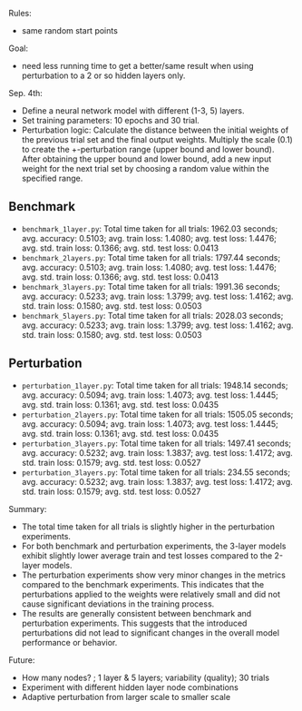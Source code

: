Rules:
- same random start points

Goal:
- need less running time to get a better/same result when using perturbation to a 2 or so hidden layers only.


Sep. 4th:
- Define a neural network model with different (1-3, 5) layers.
- Set training parameters: 10 epochs and 30 trial.
- Perturbation logic: Calculate the distance between the initial weights of the previous trial set and the final output weights. Multiply the scale (0.1) to create the +-perturbation range (upper bound and lower bound). After obtaining the upper bound and lower bound, add a new input weight for the next trial set by choosing a random value within the specified range.

## Benchmark
- `benchmark_1layer.py`: Total time taken for all trials: 1962.03 seconds; avg. accuracy: 0.5103; avg. train loss: 1.4080; avg. test loss: 1.4476; avg. std. train loss: 0.1366; avg. std. 
 test loss: 0.0413
- `benchmark_2layers.py`: Total time taken for all trials: 1797.44 seconds; avg. accuracy: 0.5103; avg. train loss: 1.4080; avg. test loss: 1.4476; avg. std. train loss: 0.1366; avg. std. 
 test loss: 0.0413
- `benchmark_3layers.py`: Total time taken for all trials: 1991.36 seconds; avg. accuracy: 0.5233; avg. train loss: 1.3799; avg. test loss: 1.4162; avg. std. train loss: 0.1580; avg. std. test loss: 0.0503
- `benchmark_5layers.py`: Total time taken for all trials: 2028.03 seconds; avg. accuracy: 0.5233; avg. train loss: 1.3799; avg. test loss: 1.4162; avg. std. train loss: 0.1580; avg. std. test loss: 0.0503
## Perturbation  
- `perturbation_1layer.py`: Total time taken for all trials: 1948.14 seconds; avg. accuracy: 0.5094; avg. train loss: 1.4073; avg. test loss: 1.4445; avg. std. train loss: 0.1361; avg. std. test loss: 0.0435 
- `perturbation_2layers.py`: Total time taken for all trials: 1505.05 seconds; avg. accuracy: 0.5094; avg. train loss: 1.4073; avg. test loss: 1.4445; avg. std. train loss: 0.1361; avg. std. test loss: 0.0435
- `perturbation_3layers.py`: Total time taken for all trials: 1497.41 seconds; avg. accuracy: 0.5232; avg. train loss: 1.3837; avg. test loss: 1.4172; avg. std. train loss: 0.1579; avg. std. test loss: 0.0527
- `perturbation_3layers.py`: Total time taken for all trials: 234.55 seconds; avg. accuracy: 0.5232; avg. train loss: 1.3837; avg. test loss: 1.4172; avg. std. train loss: 0.1579; avg. std. test loss: 0.0527 

Summary:
- The total time taken for all trials is slightly higher in the perturbation experiments.
- For both benchmark and perturbation experiments, the 3-layer models exhibit slightly lower average train and test losses compared to the 2-layer models. 
- The perturbation experiments show very minor changes in the metrics compared to the benchmark experiments. This indicates that the perturbations applied to the weights were relatively small and did not cause significant deviations in the training process.
- The results are generally consistent between benchmark and perturbation experiments. This suggests that the introduced perturbations did not lead to significant changes in the overall model performance or behavior.

Future: 
- How many nodes? ; 1 layer & 5 layers; variability (quality); 30 trials
- Experiment with different hidden layer node combinations
- Adaptive perturbation from larger scale to smaller scale
